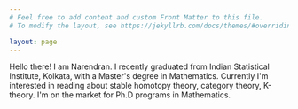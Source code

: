 ```yaml
---
# Feel free to add content and custom Front Matter to this file.
# To modify the layout, see https://jekyllrb.com/docs/themes/#overriding-theme-defaults

layout: page
---
```

Hello there! I am Narendran. I recently graduated from Indian Statistical Institute, Kolkata, with a Master's degree in Mathematics. Currently I'm interested in reading about stable homotopy theory, category theory, K-theory. I'm on the market for Ph.D programs in Mathematics. 